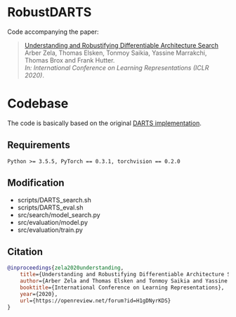 # RobustDARTS
Code accompanying the paper:
> [Understanding and Robustifying Differentiable Architecture Search](https://openreview.net/forum?id=H1gDNyrKDS)\
> Arber Zela, Thomas Elsken, Tonmoy Saikia, Yassine Marrakchi, Thomas Brox and Frank Hutter.\
> _In: International Conference on Learning Representations (ICLR 2020)_.

# Codebase
The code is basically based on the original [DARTS implementation](https://github.com/quark0/darts).

## Requirements
```
Python >= 3.5.5, PyTorch == 0.3.1, torchvision == 0.2.0
```

## Modification
- scripts/DARTS_search.sh
- scripts/DARTS_eval.sh
- src/search/model_search.py
- src/evaluation/model.py
- src/evaluation/train.py

## Citation
```bibtex
@inproceedings{zela2020understanding,
	title={Understanding and Robustifying Differentiable Architecture Search},
	author={Arber Zela and Thomas Elsken and Tonmoy Saikia and Yassine Marrakchi and Thomas Brox and Frank Hutter},
	booktitle={International Conference on Learning Representations},
	year={2020},
	url={https://openreview.net/forum?id=H1gDNyrKDS}
}
```

